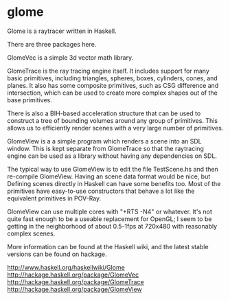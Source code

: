 glome
=====

Glome is a raytracer written in Haskell.

There are three packages here.

GlomeVec is a simple 3d vector math library.

GlomeTrace is the ray tracing engine itself.  It includes support for many basic primitives, including triangles, spheres, boxes, cylinders, cones, and planes.  It also has some composite primitives, such as CSG difference and intersection, which can be used to create more complex shapes out of the base primitives.

There is also a BIH-based acceleration structure that can be used to construct a tree of bounding volumes around any group of primitives.  This allows us to efficiently render scenes with a very large number of primitives.

GlomeView is a a simple program which renders a scene into an SDL window.  This is kept separate from GlomeTrace so that the raytracing engine can be used as a library without having any dependencies on SDL.

The typical way to use GlomeView is to edit the file TestScene.hs and then re-compile GlomeView.  Having an scene data format would be nice, but Defining scenes directly in Haskell can have some benefits too.  Most of the primitives have easy-to-use constructors that behave a lot like the equivalent primitives in POV-Ray.

GlomeView can use multiple cores with "+RTS -N4" or whatever.  It's not quite fast enough to be a useable replacement for OpenGL; I seem to be getting in the neighborhood of about 0.5-1fps at 720x480 with reasonably complex scenes.

More information can be found at the Haskell wiki, and the latest stable versions can be found on hackage.

http://www.haskell.org/haskellwiki/Glome
http://hackage.haskell.org/package/GlomeVec
http://hackage.haskell.org/package/GlomeTrace
http://hackage.haskell.org/package/GlomeView

